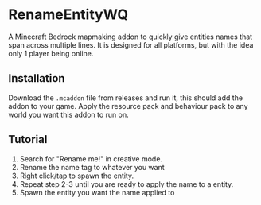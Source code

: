 # RenameEntityWQ
A Minecraft Bedrock mapmaking addon to quickly give entities names that span across multiple lines.
It is designed for all platforms, but with the idea only 1 player being online.

## Installation
Download the `.mcaddon` file from releases and run it, this should add the addon to your game.
Apply the resource pack and behaviour pack to any world you want this addon to run on.

## Tutorial
1. Search for "Rename me!" in creative mode.
2. Rename the name tag to whatever you want
3. Right click/tap to spawn the entity.
4. Repeat step 2-3 until you are ready to apply the name to a entity.
5. Spawn the entity you want the name applied to